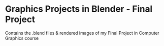 # Graphics Projects in Blender - Final Project
Contains the .blend files & rendered images of my Final Project in Computer Graphics course
